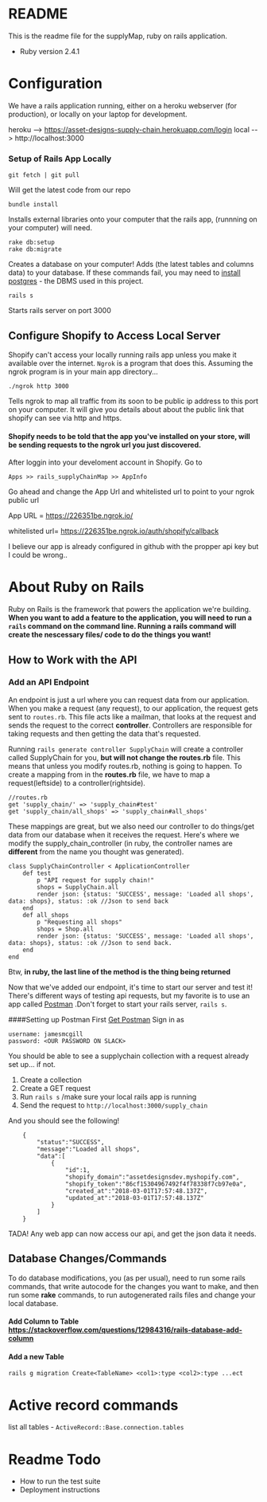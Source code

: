 # README

This is the readme file for the supplyMap, ruby on rails application.

* Ruby version
2.4.1


# Configuration
We have a rails application running, either on a heroku webserver (for production), or locally on your laptop for development.

heroku --> https://asset-designs-supply-chain.herokuapp.com/login
local --> http://localhost:3000
### Setup of Rails App Locally
    git fetch | git pull
Will get the latest code from our repo

    bundle install
Installs external libraries onto your computer that the rails app, (runnning on your computer) will need.

    rake db:setup
    rake db:migrate
Creates a database on your computer! Adds (the latest tables and columns data) to your database. If these commands fail, you may need to [install postgres](https://www.postgresql.org/download/) - the DBMS used in this project.

    rails s 
Starts rails server on port 3000

## Configure Shopify to Access Local Server
Shopify can't access your locally running rails app unless you make it available over the internet. `Ngrok` is a program that does this. Assuming the ngrok program is in your main app directory...

    ./ngrok http 3000


Tells ngrok to map all traffic from its soon to be public ip address to this port on your computer. It will give you details about about the public link that shopify can see via http and https.

#### Shopify needs to be told that the app you've installed on your store, will be sending requests to the ngrok url you just discovered.
After loggin into your develoment account in Shopify.
Go to

    Apps >> rails_supplyChainMap >> AppInfo

Go ahead and change the App Url and whitelisted url to point to your ngrok public url

App URL = https://226351be.ngrok.io/ 

whitelisted url= https://226351be.ngrok.io/auth/shopify/callback

I believe our app is already configured in github with the propper api key but I could be wrong..
    

# About Ruby on Rails
Ruby on Rails is the framework that powers the application we're building. **When you want to add a feature to the application, you will need to run a `rails` command on the command line. Running a rails command will create the nescessary files/ code to do the things you want!**


## How to Work with the API

### Add an API Endpoint
An endpoint is just a url where you can request data from our application. When you make a request (any request), to our application, the request gets sent to `routes.rb`. This file acts like a mailman, that looks at the request and sends the request to the correct **controller**. Controllers are responsible for taking requests and then getting the data that's requested.

Running `rails generate controller SupplyChain` will create a controller called SupplyChain for you, **but will not change the routes.rb** file. This means that unless you modify routes.rb, nothing is going to happen.
To create a mapping from  in the **routes.rb** file, we have to map a request(leftside) to a controller(rightside).


	//routes.rb 
	get 'supply_chain/' => 'supply_chain#test'
	get 'supply_chain/all_shops' => 'supply_chain#all_shops'

These mappings are great, but we also need our controller to do things/get data from our database when it receives the request. Here's where we modify the supply_chain_controller (in ruby, the controller names are **different** from the name you thought was generated).

	class SupplyChainController < ApplicationController
	    def test 
	        p "API request for supply chain!"
	        shops = SupplyChain.all
	        render json: {status: 'SUCCESS', message: 'Loaded all shops', data: shops}, status: :ok //Json to send back
	    end 
	    def all_shops
	        p "Requesting all shops"
	        shops = Shop.all
	        render json: {status: 'SUCCESS', message: 'Loaded all shops', data: shops}, status: :ok //Json to send back.
	    end 
	end

Btw, **in ruby, the last line of the method is the thing being returned**

Now that we've added our endpoint, it's time to start our server and test it! There's different ways of testing api requests, but my favorite is to use an app called [Postman](https://www.getpostman.com/) .Don't forget to start your rails server, `rails s`.

####Setting up Postman
First [Get Postman](https://www.getpostman.com/) 
Sign in as 

	username: jamesmcgill
	password: <OUR PASSWORD ON SLACK>

You should be able to see a supplychain collection with a request already set up... if not. 

1. Create a collection
2. Create a GET request
3. Run `rails s` /make sure your local rails app is running
4. Send the request to `http://localhost:3000/supply_chain`

And you should see the following!

        {
            "status":"SUCCESS",
            "message":"Loaded all shops",
            "data":[
                {
                    "id":1,
                    "shopify_domain":"assetdesignsdev.myshopify.com",
                    "shopify_token":"86cf15304967492f4f78338f7cb97e0a",
                    "created_at":"2018-03-01T17:57:48.137Z",
                    "updated_at":"2018-03-01T17:57:48.137Z"
                }
            ]
        }

TADA! Any web app can now access our api, and get the json data it needs.


## Database Changes/Commands
To do database modifications, you (as per usual), need to run some rails commands, that write autocode for the changes you want to make, and then run some **rake** commands, to run autogenerated rails files and change your local database.

#### Add  Column to Table https://stackoverflow.com/questions/12984316/rails-database-add-column

#### Add a new Table
`rails g migration Create<TableName> <col1>:type <col2>:type ...ect`
    
# Active record commands
list all tables - `ActiveRecord::Base.connection.tables`



# Readme Todo
* How to run the test suite
* Deployment instructions
